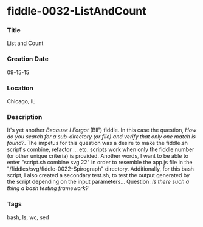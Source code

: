 fiddle-0032-ListAndCount
======


### Title

List and Count


### Creation Date

09-15-15


### Location

Chicago, IL


### Description

It's yet another _Because I Forgot_ (BIF) fiddle.  In this case the question, _How do you search for a sub-directory (or file) and verify that only one match is found?_. The
impetus for this question was a desire to make the fiddle.sh script's combine, refactor ... etc. scripts work when only the fiddle number (or other unique criteria) is provided.
Another words, I want to be able to enter "script.sh combine svg 22" in order to resemble the app.js file in the "/fiddles/svg/fiddle-0022-Spirograph" directory.  Additionally,
for this bash script, I also created a secondary test.sh, to test the output generated by the script depending on the input parameters... Question: _Is there such a thing a
bash testing framework?_


### Tags

bash, ls, wc, sed
